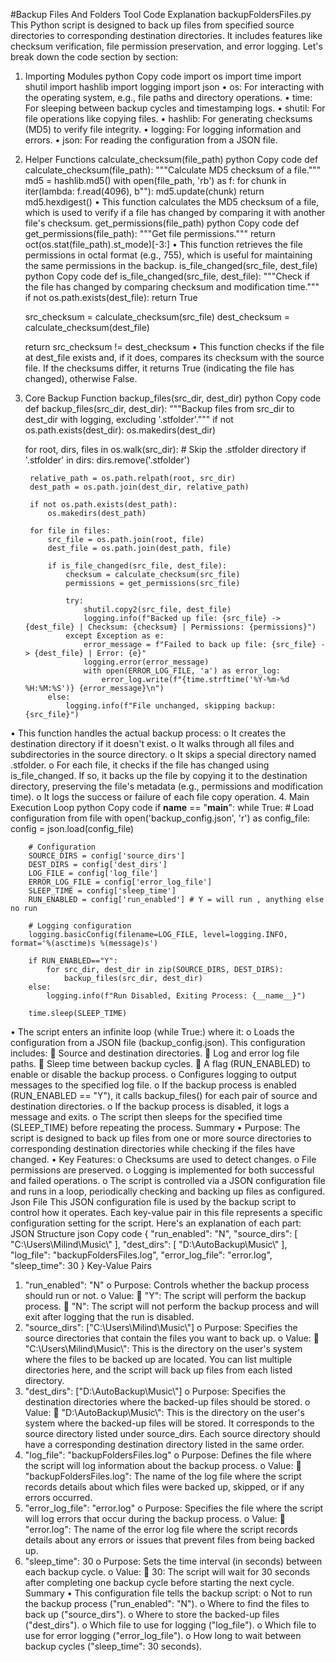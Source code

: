 #Backup Files And Folders Tool
Code Explanation
backupFoldersFiles.py
This Python script is designed to back up files from specified source directories to corresponding destination directories. It includes features like checksum verification, file permission preservation, and error logging. Let's break down the code section by section:
1. Importing Modules
python
Copy code
import os
import time
import shutil
import hashlib
import logging
import json
•	os: For interacting with the operating system, e.g., file paths and directory operations.
•	time: For sleeping between backup cycles and timestamping logs.
•	shutil: For file operations like copying files.
•	hashlib: For generating checksums (MD5) to verify file integrity.
•	logging: For logging information and errors.
•	json: For reading the configuration from a JSON file.
2. Helper Functions
calculate_checksum(file_path)
python
Copy code
def calculate_checksum(file_path):
    """Calculate MD5 checksum of a file."""
    md5 = hashlib.md5()
    with open(file_path, 'rb') as f:
        for chunk in iter(lambda: f.read(4096), b""):
            md5.update(chunk)
    return md5.hexdigest()
•	This function calculates the MD5 checksum of a file, which is used to verify if a file has changed by comparing it with another file's checksum.
get_permissions(file_path)
python
Copy code
def get_permissions(file_path):
    """Get file permissions."""
    return oct(os.stat(file_path).st_mode)[-3:]
•	This function retrieves the file permissions in octal format (e.g., 755), which is useful for maintaining the same permissions in the backup.
is_file_changed(src_file, dest_file)
python
Copy code
def is_file_changed(src_file, dest_file):
    """Check if the file has changed by comparing checksum and modification time."""
    if not os.path.exists(dest_file):
        return True
    
    src_checksum = calculate_checksum(src_file)
    dest_checksum = calculate_checksum(dest_file)
    
    return src_checksum != dest_checksum
•	This function checks if the file at dest_file exists and, if it does, compares its checksum with the source file. If the checksums differ, it returns True (indicating the file has changed), otherwise False.
3. Core Backup Function
backup_files(src_dir, dest_dir)
python
Copy code
def backup_files(src_dir, dest_dir):
    """Backup files from src_dir to dest_dir with logging, excluding '.stfolder'."""
    if not os.path.exists(dest_dir):
        os.makedirs(dest_dir)
    
    for root, dirs, files in os.walk(src_dir):
        # Skip the .stfolder directory
        if '.stfolder' in dirs:
            dirs.remove('.stfolder')
        
        relative_path = os.path.relpath(root, src_dir)
        dest_path = os.path.join(dest_dir, relative_path)
        
        if not os.path.exists(dest_path):
            os.makedirs(dest_path)
        
        for file in files:
            src_file = os.path.join(root, file)
            dest_file = os.path.join(dest_path, file)
            
            if is_file_changed(src_file, dest_file):
                checksum = calculate_checksum(src_file)
                permissions = get_permissions(src_file)
                
                try:
                    shutil.copy2(src_file, dest_file)
                    logging.info(f"Backed up file: {src_file} -> {dest_file} | Checksum: {checksum} | Permissions: {permissions}")
                except Exception as e:
                    error_message = f"Failed to back up file: {src_file} -> {dest_file} | Error: {e}"
                    logging.error(error_message)
                    with open(ERROR_LOG_FILE, 'a') as error_log:
                        error_log.write(f"{time.strftime('%Y-%m-%d %H:%M:%S')} {error_message}\n")
            else:
                logging.info(f"File unchanged, skipping backup: {src_file}")
•	This function handles the actual backup process:
o	It creates the destination directory if it doesn't exist.
o	It walks through all files and subdirectories in the source directory.
o	It skips a special directory named .stfolder.
o	For each file, it checks if the file has changed using is_file_changed. If so, it backs up the file by copying it to the destination directory, preserving the file's metadata (e.g., permissions and modification time).
o	It logs the success or failure of each file copy operation.
4. Main Execution Loop
python
Copy code
if __name__ == "__main__":
    while True:
        # Load configuration from file
        with open('backup_config.json', 'r') as config_file:
            config = json.load(config_file)

        # Configuration
        SOURCE_DIRS = config['source_dirs']
        DEST_DIRS = config['dest_dirs']
        LOG_FILE = config['log_file']
        ERROR_LOG_FILE = config['error_log_file']
        SLEEP_TIME = config['sleep_time']
        RUN_ENABLED = config['run_enabled'] # Y = will run , anything else no run

        # Logging configuration
        logging.basicConfig(filename=LOG_FILE, level=logging.INFO, format='%(asctime)s %(message)s')

        if RUN_ENABLED=="Y":
            for src_dir, dest_dir in zip(SOURCE_DIRS, DEST_DIRS):
                backup_files(src_dir, dest_dir)
        else:
            logging.info(f"Run Disabled, Exiting Process: {__name__}")
        
        time.sleep(SLEEP_TIME)
•	The script enters an infinite loop (while True:) where it:
o	Loads the configuration from a JSON file (backup_config.json). This configuration includes:
	Source and destination directories.
	Log and error log file paths.
	Sleep time between backup cycles.
	A flag (RUN_ENABLED) to enable or disable the backup process.
o	Configures logging to output messages to the specified log file.
o	If the backup process is enabled (RUN_ENABLED == "Y"), it calls backup_files() for each pair of source and destination directories.
o	If the backup process is disabled, it logs a message and exits.
o	The script then sleeps for the specified time (SLEEP_TIME) before repeating the process.
Summary
•	Purpose: The script is designed to back up files from one or more source directories to corresponding destination directories while checking if the files have changed.
•	Key Features:
o	Checksums are used to detect changes.
o	File permissions are preserved.
o	Logging is implemented for both successful and failed operations.
o	The script is controlled via a JSON configuration file and runs in a loop, periodically checking and backing up files as configured.
Json File
This JSON configuration file is used by the backup script to control how it operates. Each key-value pair in this file represents a specific configuration setting for the script. Here's an explanation of each part:
JSON Structure
json
Copy code
{
    "run_enabled": "N",
    "source_dirs": [
        "C:\\Users\\Milind\\Music\\"
    ],
    "dest_dirs": [
        "D:\\AutoBackup\\Music\\"
    ],
    "log_file": "backupFoldersFiles.log",
    "error_log_file": "error.log",
    "sleep_time": 30
}
Key-Value Pairs
1.	"run_enabled": "N"
o	Purpose: Controls whether the backup process should run or not.
o	Value:
	"Y": The script will perform the backup process.
	"N": The script will not perform the backup process and will exit after logging that the run is disabled.
2.	"source_dirs": ["C:\\Users\\Milind\\Music\\"]
o	Purpose: Specifies the source directories that contain the files you want to back up.
o	Value:
	"C:\\Users\\Milind\\Music\\": This is the directory on the user's system where the files to be backed up are located. You can list multiple directories here, and the script will back up files from each listed directory.
3.	"dest_dirs": ["D:\\AutoBackup\\Music\\"]
o	Purpose: Specifies the destination directories where the backed-up files should be stored.
o	Value:
	"D:\\AutoBackup\\Music\\": This is the directory on the user's system where the backed-up files will be stored. It corresponds to the source directory listed under source_dirs. Each source directory should have a corresponding destination directory listed in the same order.
4.	"log_file": "backupFoldersFiles.log"
o	Purpose: Defines the file where the script will log information about the backup process.
o	Value:
	"backupFoldersFiles.log": The name of the log file where the script records details about which files were backed up, skipped, or if any errors occurred.
5.	"error_log_file": "error.log"
o	Purpose: Specifies the file where the script will log errors that occur during the backup process.
o	Value:
	"error.log": The name of the error log file where the script records details about any errors or issues that prevent files from being backed up.
6.	"sleep_time": 30
o	Purpose: Sets the time interval (in seconds) between each backup cycle.
o	Value:
	30: The script will wait for 30 seconds after completing one backup cycle before starting the next cycle.
Summary
•	This configuration file tells the backup script:
o	Not to run the backup process ("run_enabled": "N").
o	Where to find the files to back up ("source_dirs").
o	Where to store the backed-up files ("dest_dirs").
o	Which file to use for logging ("log_file").
o	Which file to use for error logging ("error_log_file").
o	How long to wait between backup cycles ("sleep_time": 30 seconds).

